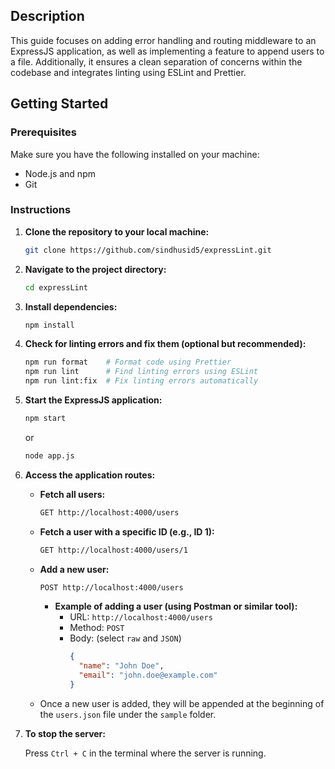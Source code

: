  
## Description

This guide focuses on adding error handling and routing middleware to an ExpressJS application, as well as implementing a feature to append users to a file. Additionally, it ensures a clean separation of concerns within the codebase and integrates linting using ESLint and Prettier.

## Getting Started

### Prerequisites

Make sure you have the following installed on your machine:
- Node.js and npm
- Git

### Instructions

1. **Clone the repository to your local machine:**

   ```bash
   git clone https://github.com/sindhusid5/expressLint.git 
   ```

2. **Navigate to the project directory:**

   ```bash
   cd expressLint
   ```

3. **Install dependencies:**

   ```bash
   npm install
   ```

4. **Check for linting errors and fix them (optional but recommended):**

   ```bash
   npm run format    # Format code using Prettier
   npm run lint      # Find linting errors using ESLint
   npm run lint:fix  # Fix linting errors automatically
   ```

5. **Start the ExpressJS application:**

   ```bash
   npm start
   ```

   or

   ```bash
   node app.js
   ```

6. **Access the application routes:**

   - **Fetch all users:**

     ```bash
     GET http://localhost:4000/users
     ```

   - **Fetch a user with a specific ID (e.g., ID 1):**

     ```bash
     GET http://localhost:4000/users/1
     ```

   - **Add a new user:**

     ```bash
     POST http://localhost:4000/users
     ```

     - **Example of adding a user (using Postman or similar tool):**
       - URL: `http://localhost:4000/users`
       - Method: `POST`
       - Body: (select `raw` and `JSON`)
         ```json
         {
           "name": "John Doe",
           "email": "john.doe@example.com"
         }
         ```

   - Once a new user is added, they will be appended at the beginning of the `users.json` file under the `sample` folder.

7. **To stop the server:**

   Press `Ctrl + C` in the terminal where the server is running. 
